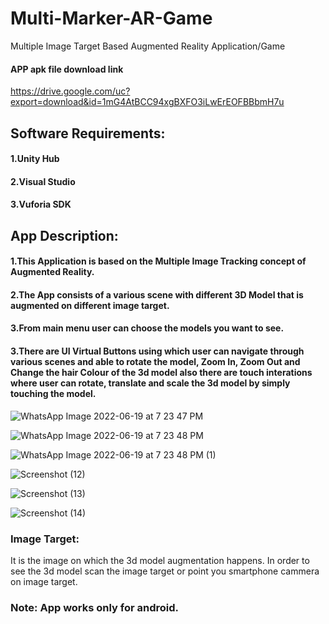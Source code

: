 # Multi-Marker-AR-Game
Multiple Image Target Based Augmented Reality Application/Game

#### APP apk file download link
https://drive.google.com/uc?export=download&id=1mG4AtBCC94xgBXFO3iLwErEOFBBbmH7u


## Software Requirements:
#### 1.Unity Hub
#### 2.Visual Studio
#### 3.Vuforia SDK

## App Description: 
#### 1.This Application is based on the Multiple Image Tracking concept of Augmented Reality.
#### 2.The App consists of a various scene with different 3D Model that is augmented on different image target.
#### 3.From main menu user can choose the models you want to see.
#### 3.There are UI Virtual Buttons using which user can navigate through various scenes and able to rotate the model, Zoom In, Zoom Out and Change the hair Colour of the 3d model also there are touch interations where user can rotate, translate and scale the 3d model by simply touching the model.

![WhatsApp Image 2022-06-19 at 7 23 47 PM](https://user-images.githubusercontent.com/90376200/174484924-e763a969-7ad6-4246-8930-6add99106468.jpeg)

![WhatsApp Image 2022-06-19 at 7 23 48 PM](https://user-images.githubusercontent.com/90376200/174484990-7731b530-c852-43e5-bbfb-2e3c886e2a81.jpeg)

![WhatsApp Image 2022-06-19 at 7 23 48 PM (1)](https://user-images.githubusercontent.com/90376200/174485022-e9fa1761-0e3d-4973-80d9-07c22fcbee5f.jpeg)

![Screenshot (12)](https://user-images.githubusercontent.com/90376200/174485296-766288ae-a97b-499a-b339-e073353693ee.png)

![Screenshot (13)](https://user-images.githubusercontent.com/90376200/174485655-3e91c596-767c-4265-abcc-fc9580d330a1.png)

![Screenshot (14)](https://user-images.githubusercontent.com/90376200/174485756-dfff2d6b-f2cb-4a22-a72b-c7c98d11332c.png)

### Image Target:
It is the image on which the 3d model augmentation happens. In order to see the 3d model scan the image target or point you smartphone cammera on image target.

### Note: App works only for android.
